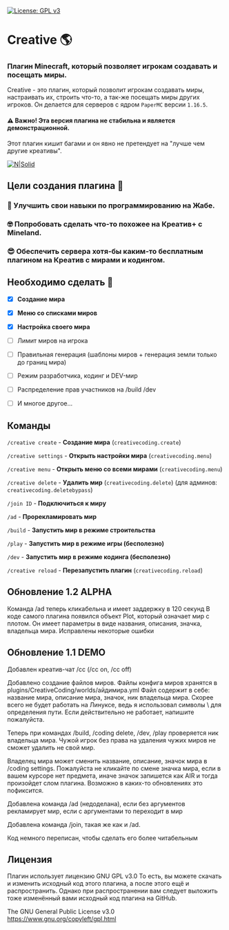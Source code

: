 [![License: GPL v3](https://img.shields.io/badge/License-GPLv3-blue.svg)](https://www.gnu.org/licenses/gpl-3.0)

# Creative 🌎
### Плагин Minecraft, который позволяет игрокам создавать и посещать миры.

Creative - это плагин, который позволит игрокам создавать миры, настраивать их, строить что-то, а так-же посещать миры других игроков. Он делается для серверов с ядром `PaperMC` версии `1.16.5`.

#### ⚠️ Важно! Эта версия плагина не стабильна и является демонстрационной.
Этот плагин кишит багами и он явно не претендует на "лучше чем другие креативы".

[![N|Solid](https://media.discordapp.net/attachments/310217885203300358/1050849486886408212/image.png)](https://media.discordapp.net/attachments/310217885203300358/1050849486886408212/image.png)

## Цели создания плагина 🤔

### 🐸 Улучшить свои навыки по программированию на Жабе.

### 🤓 Попробовать сделать что-то похожее на Креатив+ с Mineland.

### 😎 Обеспечить сервера хотя-бы каким-то бесплатным плагином на Креатив с мирами и кодингом.

## Необходимо сделать 📜

- [x] **Создание мира**

- [x] **Меню со списками миров**

- [x] **Настройка своего мира**

- [ ] Лимит миров на игрока

- [ ] Правильная генерация (шаблоны миров + генерация земли только до границ мира)

- [ ] Режим разработчика, кодинг и DEV-мир

- [ ] Распределение прав участников на /build /dev

- [ ] И многое другое...

## Команды

`/creative create` - **Создание мира** (`creativecoding.create`)

`/creative settings` - **Открыть настройки мира** (`creativecoding.menu`)

`/creative menu` - **Открыть меню со всеми мирами** (`creativecoding.menu`)

`/creative delete` - **Удалить мир** (`creativecoding.delete`) (для админов: `creativecoding.deletebypass`)

`/join ID` - **Подключиться к миру**

`/ad` - **Прорекламировать мир**

`/build` - **Запустить мир в режиме строительства**

`/play` - **Запустить мир в режиме игры (бесполезно)**

`/dev` - **Запустить мир в режиме кодинга (бесполезно)**

`/creative reload` - **Перезапустить плагин** (`creativecoding.reload`)

## Обновление 1.2 ALPHA

Команда /ad теперь кликабельна и имеет заддержку в 120 секунд
В коде самого плагина появился объект Plot, который означает мир с плотом. Он имеет параметры в виде названия, описания, значка, владельца мира.
Исправлены некоторые ошибки

## Обновление 1.1 DEMO

Добавлен креатив-чат /cc (/cc on, /cc off)

Добавлено создание файлов миров. Файлы конфига миров хранятся в plugins/CreativeCoding/worlds/айдимира.yml
Файл содержит в себе: название мира, описание мира, значок, ник владельца мира.
Скорее всего не будет работать на Линуксе, ведь я использовал символы \ для определения пути. Если действительно не работает, напишите пожалуйста.

Теперь при командах /build, /coding delete, /dev, /play проверяется ник владельца мира. Чужой игрок без права на удаления чужих миров не сможет удалить не свой мир.

Владелец мира может сменить название, описание, значок мира в /coding settings.
Пожалуйста не кликайте по смене значка мира, если в вашем курсоре нет предмета, иначе значок запишется как AIR и тогда произойдет слом плагина.
Возможно в каких-то обновлениях это пофиксится.

Добавлена команда /ad (недоделана), если без аргументов рекламирует мир, если с аргументами то переходит в мир

Добавлена команда /join, такая же как и /ad.

Код немного переписан, чтобы сделать его более читабельным

## Лицензия

Плагин использует лицензию GNU GPL v3.0
То есть, вы можете скачать и изменить исходный код этого плагина, а после этого ещё и распространить.
Однако при распространении вам следует выложить тоже изменённый вами исходный код плагина на GitHub.

The GNU General Public License v3.0
https://www.gnu.org/copyleft/gpl.html
